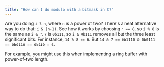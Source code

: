 ```yaml
---
title: "How can I do modulo with a bitmask in C?"
---
```


Are you doing `i % n`, where `n` is a power of two? There's a neat alternative way to do that: `i & (n-1)`. See how it works by choosing `n == 8`, so `i % 8` is the same as `i & 7`. `7` is `0b111`, so `i & 0b111` removes all but the three least significant bits. For instance, `14 % 8 == 6`. But `14 & 7 == 0b1110 & 0b0111 == 0b0110 == 0b110 = 6`.

For example, you might use this when implementing a ring buffer with power-of-two length.
